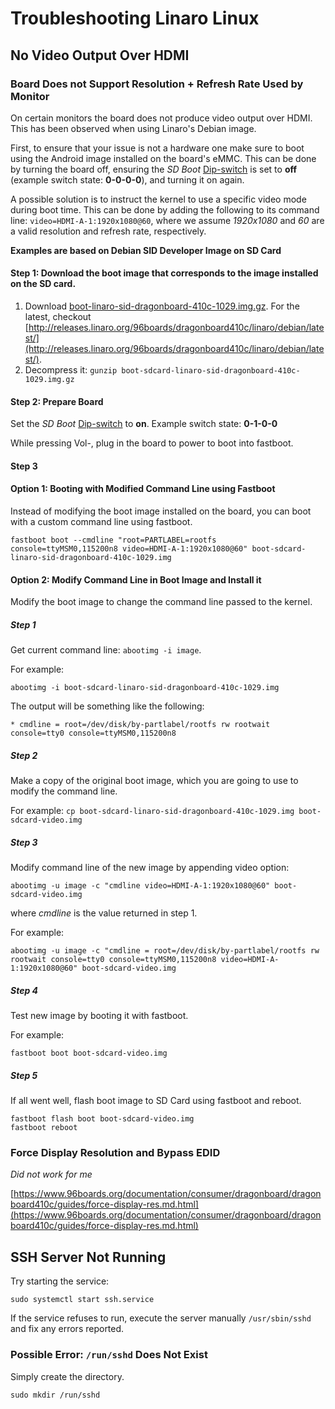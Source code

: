 # Troubleshooting Linaro Linux

## No Video Output Over HDMI

### Board Does not Support Resolution + Refresh Rate Used by Monitor

On certain monitors the board does not produce video output over HDMI. This has been observed when using Linaro's Debian image. 

First, to ensure that your issue is not a hardware one make sure to boot using the Android image installed on the board's eMMC. This can be done by turning the board off, ensuring the *SD Boot* [Dip-switch](https://www.96boards.org/documentation/consumer/dragonboard/dragonboard410c/hardware-docs/hardware-user-manual.md.html#dip-switch) is set to **off** (example switch state: __0-0-0-0__), and turning it on again.

A possible solution is to instruct the kernel to use a specific video mode during boot time. This can be done by adding the following to its command line:
`video=HDMI-A-1:1920x1080@60`, where we assume _1920x1080_ and _60_ are a valid resolution and refresh rate, respectively.

__Examples are based on Debian SID Developer Image on SD Card__

#### Step 1: Download the boot image that corresponds to the image installed on the SD card. 

1. Download [boot-linaro-sid-dragonboard-410c-1029.img.gz](http://releases.linaro.org/96boards/dragonboard410c/linaro/debian/latest/boot-sdcard-linaro-sid-dragonboard-410c-1029.img.gz). For the latest, checkout [http://releases.linaro.org/96boards/dragonboard410c/linaro/debian/latest/](http://releases.linaro.org/96boards/dragonboard410c/linaro/debian/latest/).
2. Decompress it: `gunzip boot-sdcard-linaro-sid-dragonboard-410c-1029.img.gz`

#### Step 2: Prepare Board

Set the *SD Boot* [Dip-switch](https://www.96boards.org/documentation/consumer/dragonboard/dragonboard410c/hardware-docs/hardware-user-manual.md.html#dip-switch) to **on**. Example switch state: __0-1-0-0__

While pressing Vol-, plug in the board to power to boot into fastboot.

#### Step 3

#### Option 1: Booting with Modified Command Line using Fastboot

Instead of modifying the boot image installed on the board, you can boot with a custom command line using fastboot.

```
fastboot boot --cmdline "root=PARTLABEL=rootfs console=ttyMSM0,115200n8 video=HDMI-A-1:1920x1080@60" boot-sdcard-linaro-sid-dragonboard-410c-1029.img
```

#### Option 2: Modify Command Line in Boot Image and Install it

Modify the boot image to change the command line passed to the kernel. 

##### Step 1

Get current command line: `abootimg -i image`. 

For example:

```
abootimg -i boot-sdcard-linaro-sid-dragonboard-410c-1029.img
```

The output will be something like the following:

```
* cmdline = root=/dev/disk/by-partlabel/rootfs rw rootwait console=tty0 console=ttyMSM0,115200n8
```


##### Step 2 

Make a copy of the original boot image, which you are going to use to modify the command line.

For example: `cp boot-sdcard-linaro-sid-dragonboard-410c-1029.img boot-sdcard-video.img`

##### Step 3

Modify command line of the new image by appending video option:

```
abootimg -u image -c "cmdline video=HDMI-A-1:1920x1080@60" boot-sdcard-video.img
```

where _cmdline_ is the value returned in step 1.

For example:

```
abootimg -u image -c "cmdline = root=/dev/disk/by-partlabel/rootfs rw rootwait console=tty0 console=ttyMSM0,115200n8 video=HDMI-A-1:1920x1080@60" boot-sdcard-video.img
```

##### Step 4

Test new image by booting it with fastboot.

For example:

```
fastboot boot boot-sdcard-video.img
```

##### Step 5

If all went well, flash boot image to SD Card using fastboot and reboot.

```
fastboot flash boot boot-sdcard-video.img
fastboot reboot
```


### Force Display Resolution and Bypass EDID

_Did not work for me_

[https://www.96boards.org/documentation/consumer/dragonboard/dragonboard410c/guides/force-display-res.md.html](https://www.96boards.org/documentation/consumer/dragonboard/dragonboard410c/guides/force-display-res.md.html)


## SSH Server Not Running

Try starting the service:

```
sudo systemctl start ssh.service
```

If the service refuses to run, execute the server manually `/usr/sbin/sshd` and fix any errors reported.

### Possible Error: `/run/sshd` Does Not Exist

Simply create the directory.

```
sudo mkdir /run/sshd
```